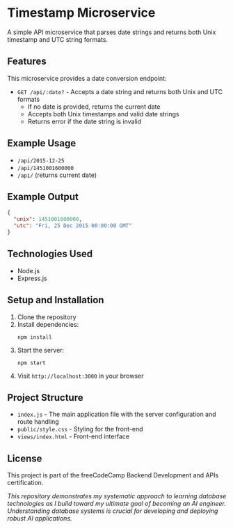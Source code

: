 # Timestamp Microservice

A simple API microservice that parses date strings and returns both Unix timestamp and UTC string formats.

## Features

This microservice provides a date conversion endpoint:

- `GET /api/:date?` - Accepts a date string and returns both Unix and UTC formats
  - If no date is provided, returns the current date
  - Accepts both Unix timestamps and valid date strings
  - Returns error if the date string is invalid

## Example Usage

- `/api/2015-12-25`
- `/api/1451001600000`
- `/api/` (returns current date)

## Example Output

```json
{
  "unix": 1451001600000,
  "utc": "Fri, 25 Dec 2015 00:00:00 GMT"
}
```

## Technologies Used

- Node.js
- Express.js

## Setup and Installation

1. Clone the repository
2. Install dependencies:
   ```
   npm install
   ```
3. Start the server:
   ```
   npm start
   ```
4. Visit `http://localhost:3000` in your browser

## Project Structure

- `index.js` - The main application file with the server configuration and route handling
- `public/style.css` - Styling for the front-end
- `views/index.html` - Front-end interface

## License

This project is part of the freeCodeCamp Backend Development and APIs certification.

*This repository demonstrates my systematic approach to learning database technologies as I build toward my ultimate goal of becoming an AI engineer. Understanding database systems is crucial for developing and deploying robust AI applications.*
